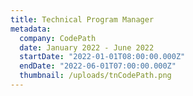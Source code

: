```yaml
---
title: Technical Program Manager
metadata:
  company: CodePath
  date: January 2022 - June 2022
  startDate: "2022-01-01T08:00:00.000Z"
  endDate: "2022-06-01T07:00:00.000Z"
  thumbnail: /uploads/tnCodePath.png
---
```


